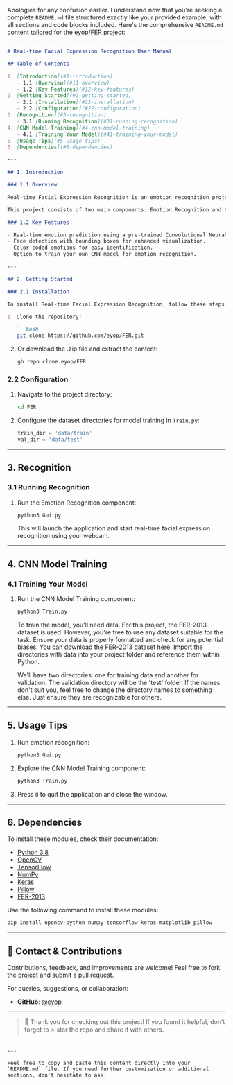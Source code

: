 Apologies for any confusion earlier. I understand now that you're seeking a complete `README.md` file structured exactly like your provided example, with all sections and code blocks included. Here's the comprehensive `README.md` content tailored for the [eyop/FER](https://github.com/eyop/FER) project:

---

```markdown
# Real-time Facial Expression Recognition User Manual

## Table of Contents

1. [Introduction](#1-introduction)
   - 1.1 [Overview](#11-overview)
   - 1.2 [Key Features](#12-key-features)
2. [Getting Started](#2-getting-started)
   - 2.1 [Installation](#21-installation)
   - 2.2 [Configuration](#22-configuration)
3. [Recognition](#3-recognition)
   - 3.1 [Running Recognition](#31-running-recognition)
4. [CNN Model Training](#4-cnn-model-training)
   - 4.1 [Training Your Model](#41-training-your-model)
5. [Usage Tips](#5-usage-tips)
6. [Dependencies](#6-dependencies)

---

## 1. Introduction

### 1.1 Overview

Real-time Facial Expression Recognition is an emotion recognition project that combines computer vision and deep learning to identify emotions from facial expressions. This user manual provides a comprehensive guide on how to install, configure, and utilize the system for real-time emotion recognition and CNN model training.

This project consists of two main components: Emotion Recognition and CNN Model Training. The Emotion Recognition component utilizes a trained Convolutional Neural Network (CNN) to detect faces in real-time and predict the associated emotion. The CNN Model Training component involves training a CNN model on a dataset of facial expressions to recognize various emotions.

### 1.2 Key Features

- Real-time emotion prediction using a pre-trained Convolutional Neural Network (CNN).
- Face detection with bounding boxes for enhanced visualization.
- Color-coded emotions for easy identification.
- Option to train your own CNN model for emotion recognition.

---

## 2. Getting Started

### 2.1 Installation

To install Real-time Facial Expression Recognition, follow these steps:

1. Clone the repository:

   ```bash
   git clone https://github.com/eyop/FER.git
   ```

2. Or download the .zip file and extract the content:

   ```bash
   gh repo clone eyop/FER
   ```

### 2.2 Configuration

1. Navigate to the project directory:

   ```bash
   cd FER
   ```

2. Configure the dataset directories for model training in `Train.py`:

   ```python
   train_dir = 'data/train'
   val_dir = 'data/test'
   ```

---

## 3. Recognition

### 3.1 Running Recognition

1. Run the Emotion Recognition component:

   ```bash
   python3 Gui.py
   ```

   This will launch the application and start real-time facial expression recognition using your webcam.

---

## 4. CNN Model Training

### 4.1 Training Your Model

1. Run the CNN Model Training component:

   ```bash
   python3 Train.py
   ```

   To train the model, you'll need data. For this project, the FER-2013 dataset is used. However, you're free to use any dataset suitable for the task. Ensure your data is properly formatted and check for any potential biases. You can download the FER-2013 dataset [here](https://www.kaggle.com/msambare/fer2013). Import the directories with data into your project folder and reference them within Python.

   We'll have two directories: one for training data and another for validation. The validation directory will be the 'test' folder. If the names don't suit you, feel free to change the directory names to something else. Just ensure they are recognizable for others.

---

## 5. Usage Tips

1. Run emotion recognition:

   ```bash
   python3 Gui.py
   ```

2. Explore the CNN Model Training component:

   ```bash
   python3 Train.py
   ```

3. Press `Q` to quit the application and close the window.

---

## 6. Dependencies

To install these modules, check their documentation:

- [Python 3.8](https://www.python.org/downloads/)
- [OpenCV](https://docs.opencv.org/master/)
- [TensorFlow](https://www.tensorflow.org/)
- [NumPy](https://numpy.org/)
- [Keras](https://keras.io/)
- [Pillow](https://pypi.org/project/Pillow/)
- [FER-2013](https://www.kaggle.com/msambare/fer2013)

Use the following command to install these modules:

```bash
pip install opencv-python numpy tensorflow keras matplotlib pillow
```

---

## 📩 Contact & Contributions

Contributions, feedback, and improvements are welcome! Feel free to fork the project and submit a pull request.

For queries, suggestions, or collaboration:

- **GitHub**: [@eyop](https://github.com/eyop)

---

> 🎉 Thank you for checking out this project! If you found it helpful, don't forget to ⭐ star the repo and share it with others.
```

---

Feel free to copy and paste this content directly into your `README.md` file. If you need further customization or additional sections, don't hesitate to ask! 
